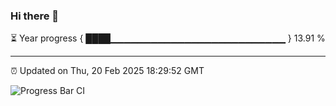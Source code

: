 ### Hi there 👋

⏳ Year progress { ████▁▁▁▁▁▁▁▁▁▁▁▁▁▁▁▁▁▁▁▁▁▁▁▁▁▁ } 13.91 %

---

⏰ Updated on Thu, 20 Feb 2025 18:29:52 GMT

![Progress Bar CI](https://github.com/ZhaoGui/ZhaoGui/workflows/Progress%20Bar%20CI/badge.svg)
